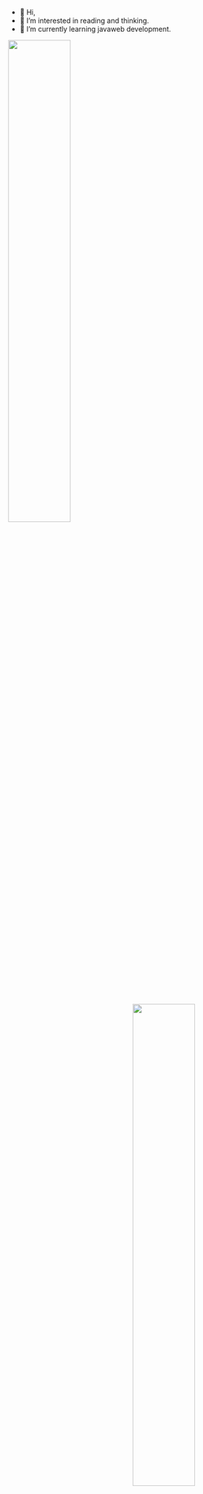 - 👋 Hi,
- 👀 I’m interested in reading and thinking.
- 🌱 I’m currently learning javaweb development.

<img   align="left" width=50% src="https://github-readme-stats.vercel.app/api?username=felix297&locale=en&line_height=33&show_icons=true&hide=&theme=radical&rank_icon=github"/>

<img   align="right" width=50% src="https://github-readme-stats.vercel.app/api/top-langs/?username=felix297&locale=en&line_height=33&theme=radical&langs_count=5&layout=compact"/>
<!--
- 💞️ I’m looking to collaborate on 
- 📫 How to reach me: 


felix297/felix297 is a ✨ special ✨ repository because its `README.md` (this file) appears on your GitHub profile.
You can click the Preview link to take a look at your changes.
--->
